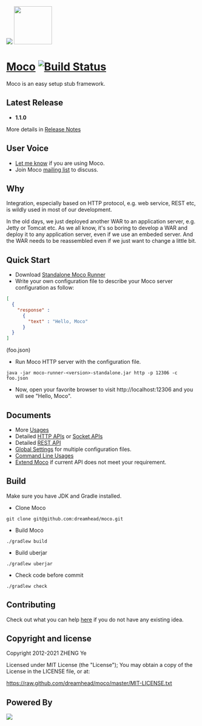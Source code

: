 <img src="moco-doc/DukeChoice-960x90-lm.png?raw=true">

<a href="https://github.com/dreamhead/moco">
  <img src="moco-doc/moco.png?raw=true" width="100px">
</a>

# [Moco](https://github.com/dreamhead/moco) [![Build Status](https://travis-ci.org/dreamhead/moco.png?branch=master)](https://travis-ci.org/dreamhead/moco)

Moco is an easy setup stub framework.

## Latest Release
* __1.1.0__

More details in [Release Notes](moco-doc/ReleaseNotes.md)

## User Voice
* [Let me know](https://jinshuju.net/f/Agawf9) if you are using Moco.
* Join Moco [mailing list](https://groups.google.com/forum/#!forum/moco-stub) to discuss.

## Why
Integration, especially based on HTTP protocol, e.g. web service, REST etc, is wildly used in most of our development.

In the old days, we just deployed another WAR to an application server, e.g. Jetty or Tomcat etc. As we all know, it's so boring to develop a WAR and deploy it to any application server, even if we use an embeded server. And the WAR needs to be reassembled even if we just want to change a little bit.

## Quick Start
* Download [Standalone Moco Runner](https://repo1.maven.org/maven2/com/github/dreamhead/moco-runner/1.1.0/moco-runner-1.1.0-standalone.jar)
* Write your own configuration file to describe your Moco server configuration as follow:
```json
[
  {
    "response" :
      {
        "text" : "Hello, Moco"
      }
  }
]
```
(foo.json)

* Run Moco HTTP server with the configuration file.
```shell
java -jar moco-runner-<version>-standalone.jar http -p 12306 -c foo.json
```

* Now, open your favorite browser to visit http://localhost:12306 and you will see "Hello, Moco".

## Documents
* More [Usages](moco-doc/usage.md)
* Detailed [HTTP APIs](moco-doc/apis.md) or [Socket APIs](moco-doc/socket-apis.md)
* Detailed [REST API](moco-doc/rest-apis.md)
* [Global Settings](moco-doc/global-settings.md) for multiple configuration files.
* [Command Line Usages](moco-doc/cmd.md)
* [Extend Moco](moco-doc/extending.md) if current API does not meet your requirement.

## Build
Make sure you have JDK and Gradle installed.

* Clone Moco

```shell
git clone git@github.com:dreamhead/moco.git
```
* Build Moco

```shell
./gradlew build
```
* Build uberjar

```shell
./gradlew uberjar
```
* Check code before commit

```shell
./gradlew check
```

## Contributing
Check out what you can help [here](moco-doc/plan.md) if you do not have any existing idea.

## Copyright and license
Copyright 2012-2021 ZHENG Ye

Licensed under MIT License (the "License"); You may obtain a copy of the License in the LICENSE file, or at:

https://raw.github.com/dreamhead/moco/master/MIT-LICENSE.txt

## Powered By

<img src="moco-doc/logo_intellij_idea.png?raw=true">